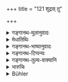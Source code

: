 +++
title = "121 शूद्रस् तु"

+++

<details><summary>गङ्गानथ-मूलानुवादः</summary>

The Śūdra, seeking a livelihood, may serve the Kṣatriya; or the Śūdra may seek to subsist by serving a wealthy Vaiśya.—(121)
</details>

<details><summary>मेधातिथिः</summary>

**शूद्रस् तु वृत्तिम् आकांक्षेत्** तदा **क्षत्रम् आराधयेत्** । वृत्तिग्रहणाज् जीविकार्थम् एव क्षत्राराधनम्, न धर्मार्थम् । ब्राह्मणाराधनं तुभयार्थम् अपीत्य् उक्तं भवति । एवं **धनिनं** **वैश्यम्** **आराध्य** जीवेत् ॥ १०.१२१ ॥
</details>

<details><summary>गङ्गानथ-भाष्यानुवादः</summary>

If the Śūdra be in want of a livelihood, he may serve the Kṣatriya. This means that the serving of the *Kṣatriya* will serve only as a means of subsistence, and will not bring any merit; which means that the serving of a Brāhmaṇa accomplishes both purposes.

Similarly he may make a living by serving a wealthy Vaiśya.—(121)
</details>

<details><summary>गङ्गानथ-टिप्पन्यः</summary>

This verse is quoted in *Aparārka* (p. 161).
</details>

<details><summary>गङ्गानथ-तुल्य-वाक्यानि</summary>

**(verses 10.121-122)  
**

[\[See under 99
above.\]]

*Gautama* (10.56).—‘Serving the higher castes (is the duty of the
Śūdra).’

*Yājñavalkya* (1.120).—‘Attending on the twice-born is the occupation
for the Śūdra; not gaining a living by that means, he shall become a trader, or live by means of the various arts, always working for the welfare of the twice-born.’
</details>

<details><summary>भारुचिः</summary>

> **शूद्रस् तु वृत्तिं कांक्षन्**

आपदीति वर्तते

> **क्षत्रम् आराधयेद् यदि ।**

क्षत्रं आराधय्तुम् इच्छेत्, तदभावे

> **धनिनं वाप्य् उपाराध्य वैश्यं शूद्रो जिजीविषेत्  ॥ १०.१२१ ॥**

एवं च सति क्षत्रियवैश्याराधनं वृत्तिर् एव केवलया शूद्रस्य ॥ १०.१२१ ॥
</details>

<details><summary>Bühler</summary>

121	If a Sudra, (unable to subsist by serving Brahmanas,) seeks a livelihood, he may serve Kshatriyas, or he may also seek to maintain himself by attending on a wealthy Vaisya.
</details>

